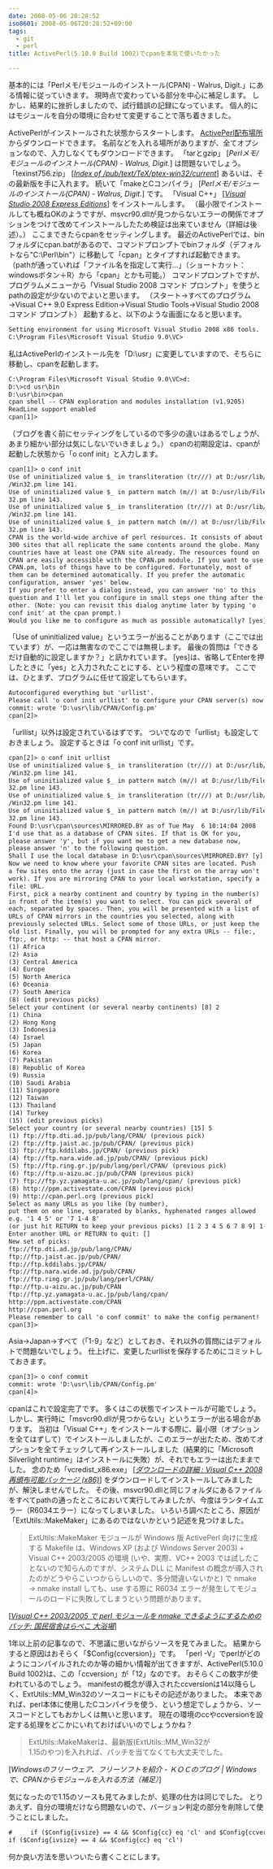 ```yaml
---
date: 2008-05-06 20:28:52
iso8601: 2008-05-06T20:28:52+09:00
tags:
  - git
  - perl
title: ActivePerl(5.10.0 Build 1002)でcpanを本気で使いたかった

---
```


<p>基本的には「Perlメモ/モジュールのインストール(CPAN) - Walrus, Digit.」にある情報に従っていきます。
現時点で変わっている部分を中心に補足します。
しかし、結果的に挫折しましたので、試行錯誤の記録になっています。
個人的にはモジュールを自分の環境に合わせて変更することで落ち着きました。</p>

<p>
ActivePerlがインストールされた状態からスタートします。
<a href="http://www.activestate.com/activeperl/downloads">ActivePerl配布場所</a>からダウンロードできます。
名前などを入れる場所がありますが、全てオプションなので、入力しなくてもダウンロードできます。
「<quote>tarとgzip</quote>」 [<cite title="Source: Perlメモ/モジュールのインストール(CPAN) - Walrus, Digit.; Accessed Date: 5/6/2008">Perlメモ/モジュールのインストール(CPAN) - Walrus, Digit.</cite>] は問題ないでしょう。
「<quote>texinst756.zip</quote>」 [<cite title="Source: Index of /pub/text/TeX/ptex-win32/current; Accessed Date: 5/6/2008"><a href="http://www.ring.gr.jp/pub/text/TeX/ptex-win32/current/">Index of /pub/text/TeX/ptex-win32/current</a></cite>] あるいは、その最新版を手に入れます。
続いて「<quote>makeとCコンパイラ</quote>」 [<cite title="Source: Perlメモ/モジュールのインストール(CPAN) - Walrus, Digit.; Accessed Date: 5/6/2008">Perlメモ/モジュールのインストール(CPAN) - Walrus, Digit.</cite>] です。
「<quote>Visual C++</quote>」 [<cite title="Source: Visual Studio 2008 Express Editions; Accessed Date: 5/6/2008"><a href="http://www.microsoft.com/ja-jp/dev/express/default.aspx">Visual Studio 2008 Express Editions</a></cite>] をインストールします。
（最小限でインストールしても概ねOKのようですが、msvcr90.dllが見つからないエラーの関係でオプションをつけて改めてインストールしたため検証は出来ていません（詳細は後述）。）
ここまできたらcpanをセッティングします。
最近のActivePerlでは、binフォルダにcpan.batがあるので、コマンドプロンプトでbinフォルダ（デフォルトなら"C:&#92;Perl&#92;bin"）に移動して「cpan」とタイプすれば起動できます。
（pathが通っていれば「ファイル名を指定して実行...」（ショートカット：windowsボタン＋R）から「cpan」とかも可能。）
コマンドプロンプトですが、プログラムメニューから「Visual Studio 2008 コマンド プロンプト」を使うとpathの設定が少ないのでよいと思います。
（スタート→すべてのプログラム→Visual C++ 9.0 Express Edition→Visual Studio Tools→Visual Studio 2008 コマンド プロンプト）
起動すると、以下のような画面になると思います。</p>

```default
Setting environment for using Microsoft Visual Studio 2008 x86 tools.
C:\Program Files\Microsoft Visual Studio 9.0\VC>
```

<p>私はActivePerlのインストール先を「D:&#92;usr」に変更していますので、そちらに移動し、cpanを起動します。</p>

```default
C:\Program Files\Microsoft Visual Studio 9.0\VC>d:
D:\>cd usr\bin
D:\usr\bin>cpan
cpan shell -- CPAN exploration and modules installation (v1.9205)
ReadLine support enabled
cpan[1]>
```

<p>（ブログを書く前にセッティングをしているので多少の違いはあるでしょうが、あまり細かい部分は気にしないでいきましょう。）
cpanの初期設定は、cpanが起動した状態から「o conf init」と入力します。</p>

```default
cpan[1]> o conf init
Use of uninitialized value $_ in transliteration (tr///) at D:/usr/lib/File/Spec
/Win32.pm line 141.
Use of uninitialized value $_ in pattern match (m//) at D:/usr/lib/File/Spec/Win
32.pm line 143.
Use of uninitialized value $_ in transliteration (tr///) at D:/usr/lib/File/Spec
/Win32.pm line 141.
Use of uninitialized value $_ in pattern match (m//) at D:/usr/lib/File/Spec/Win
32.pm line 143.
CPAN is the world-wide archive of perl resources. It consists of about
300 sites that all replicate the same contents around the globe. Many
countries have at least one CPAN site already. The resources found on
CPAN are easily accessible with the CPAN.pm module. If you want to use
CPAN.pm, lots of things have to be configured. Fortunately, most of
them can be determined automatically. If you prefer the automatic
configuration, answer 'yes' below.
If you prefer to enter a dialog instead, you can answer 'no' to this
question and I'll let you configure in small steps one thing after the
other. (Note: you can revisit this dialog anytime later by typing 'o
conf init' at the cpan prompt.)
Would you like me to configure as much as possible automatically? [yes]
```

<p>「Use of uninitialized value」というエラーが出ることがあります（ここでは出ています）が、一応は無害なのでここでは無視します。
最後の質問は「できるだけ自動的に設定しますか？」と訊かれています。
[yes]は、省略してEnterを押したときに「yes」と入力されたことにする、という程度の意味です。
ここでは、ひとまず、プログラムに任せて設定してもらいます。</p>

```default
Autoconfigured everything but 'urllist'.
Please call 'o conf init urllist' to configure your CPAN server(s) now!
commit: wrote 'D:\usr\lib/CPAN/Config.pm'
cpan[2]>
```

<p>「urllist」以外は設定されているはずです。
ついでなので「urllist」も設定しておきましょう。
設定するときは「o conf init urllist」です。</p>

```default
cpan[2]> o conf init urllist
Use of uninitialized value $_ in transliteration (tr///) at D:/usr/lib/File/Spec
/Win32.pm line 141.
Use of uninitialized value $_ in pattern match (m//) at D:/usr/lib/File/Spec/Win
32.pm line 143.
Use of uninitialized value $_ in transliteration (tr///) at D:/usr/lib/File/Spec
/Win32.pm line 141.
Use of uninitialized value $_ in pattern match (m//) at D:/usr/lib/File/Spec/Win
32.pm line 143.
Found D:\usr\cpan\sources\MIRRORED.BY as of Tue May  6 10:14:04 2008
I'd use that as a database of CPAN sites. If that is OK for you,
please answer 'y', but if you want me to get a new database now,
please answer 'n' to the following question.
Shall I use the local database in D:\usr\cpan\sources\MIRRORED.BY? [y]
Now we need to know where your favorite CPAN sites are located. Push
a few sites onto the array (just in case the first on the array won't
work). If you are mirroring CPAN to your local workstation, specify a
file: URL.
First, pick a nearby continent and country by typing in the number(s)
in front of the item(s) you want to select. You can pick several of
each, separated by spaces. Then, you will be presented with a list of
URLs of CPAN mirrors in the countries you selected, along with
previously selected URLs. Select some of those URLs, or just keep the
old list. Finally, you will be prompted for any extra URLs -- file:,
ftp:, or http: -- that host a CPAN mirror.
(1) Africa
(2) Asia
(3) Central America
(4) Europe
(5) North America
(6) Oceania
(7) South America
(8) (edit previous picks)
Select your continent (or several nearby continents) [8] 2
(1) China
(2) Hong Kong
(3) Indonesia
(4) Israel
(5) Japan
(6) Korea
(7) Pakistan
(8) Republic of Korea
(9) Russia
(10) Saudi Arabia
(11) Singapore
(12) Taiwan
(13) Thailand
(14) Turkey
(15) (edit previous picks)
Select your country (or several nearby countries) [15] 5
(1) ftp://ftp.dti.ad.jp/pub/lang/CPAN/ (previous pick)
(2) ftp://ftp.jaist.ac.jp/pub/CPAN/ (previous pick)
(3) ftp://ftp.kddilabs.jp/CPAN/ (previous pick)
(4) ftp://ftp.nara.wide.ad.jp/pub/CPAN/ (previous pick)
(5) ftp://ftp.ring.gr.jp/pub/lang/perl/CPAN/ (previous pick)
(6) ftp://ftp.u-aizu.ac.jp/pub/CPAN (previous pick)
(7) ftp://ftp.yz.yamagata-u.ac.jp/pub/lang/cpan/ (previous pick)
(8) http://ppm.activestate.com/CPAN (previous pick)
(9) http://cpan.perl.org (previous pick)
Select as many URLs as you like (by number),
put them on one line, separated by blanks, hyphenated ranges allowed
e.g. '1 4 5' or '7 1-4 8'
(or just hit RETURN to keep your previous picks) [1 2 3 4 5 6 7 8 9] 1-9
Enter another URL or RETURN to quit: []
New set of picks:
ftp://ftp.dti.ad.jp/pub/lang/CPAN/
ftp://ftp.jaist.ac.jp/pub/CPAN/
ftp://ftp.kddilabs.jp/CPAN/
ftp://ftp.nara.wide.ad.jp/pub/CPAN/
ftp://ftp.ring.gr.jp/pub/lang/perl/CPAN/
ftp://ftp.u-aizu.ac.jp/pub/CPAN
ftp://ftp.yz.yamagata-u.ac.jp/pub/lang/cpan/
http://ppm.activestate.com/CPAN
http://cpan.perl.org
Please remember to call 'o conf commit' to make the config permanent!
cpan[3]>
```

<p>Asia→Japan→すべて（「1-9」など）としておき、それ以外の質問にはデフォルトで問題ないでしょう。
仕上げに、変更したurllistを保存するためにコミットしておきます。</p>

```default
cpan[3]> o conf commit
commit: wrote 'D:\usr\lib/CPAN/Config.pm'
cpan[4]>
```

<p>cpanはこれで設定完了です。
多くはこの状態でインストールが可能でしょう。
しかし、実行時に「msvcr90.dllが見つからない」というエラーが出る場合があります。
当初は「Visual C++」をインストールする際に、最小限（オプションを全てはずして）でインストールしましたが、このエラーが出たため、改めてオプションを全てチェックして再インストールしました（結果的に「Microsoft Silverlight runtime」はインストールに失敗）が、それでもエラーは出たままでした。
念のため「<quote>vcredist_x86.exe</quote>」 [<cite title="Source: ダウンロードの詳細 : Visual C++ 2008 再頒布可能パッケージ (x86); Accessed Date: 5/6/2008"><a href="http://www.microsoft.com/ja-jp/download/details.aspx?id=29">ダウンロードの詳細 : Visual C++ 2008 再頒布可能パッケージ (x86)</a></cite>] をダウンロードしてインストールしてみましたが、解決しませんでした。
その後、msvcr90.dllと同じフォルダにあるファイルをすべてpathの通ったところにおいて実行してみましたが、今度はランタイムエラー（R6034エラー）になってしまいました。
いろいろ調べたところ、原因が「ExtUtils::MakeMaker」にあるのではないかという記述を見つけました。</p>

<blockquote cite="http://harapeko.asablo.jp/blog/2006/12/21/1041020" title="Source: Visual C++ 2003/2005 で perl モジュールを nmake できるようにするためのパッチ: 国民宿舎はらぺこ 大浴場; Accessed Date: 5/6/2008" class="blockquote"><p>ExtUtils::MakeMaker モジュールが Windows 版 ActivePerl 向けに生成する Makefile は、Windows XP (および Windows Server 2003) + Visual C++ 2003/2005 の環境 (いや、実際、VC++ 2003 では試したことないので知らんのですが、システム DLL に Manifest の概念が導入されたのがどうやらこいつかららしいので、多分間違いないかと) で nmake → nmake install しても、use する際に R6034 エラーが発生してモジュールのロードに失敗してしまうという問題があります。</p></blockquote>

<div class="cite"> [<cite><a href="http://harapeko.asablo.jp/blog/2006/12/21/1041020">Visual C++ 2003/2005 で perl モジュールを nmake できるようにするためのパッチ: 国民宿舎はらぺこ 大浴場</a></cite>] </div>

<p>1年以上前の記事なので、不思議に思いながらソースを見てみました。
結果からすると原因はおそらく「$Config{ccversion}」です。
「perl -V」でperlがどのようにコンパイルされたのか等の細かい情報が出てきますが、ActivePerl(5.10.0 Build 1002)は、この「ccversion」が「12」なのです。
おそらくこの数字が使われているのでしょう。
manifestの概念が導入されたccversionは14以降らしく、ExtUtils::MM_Win32のソースコードにもその記述がありました。
本来であれば、perl本体に使用したCコンパイラを使う、という想定でしょうから、ソースコードとしてもおかしくは無いと思います。
現在の環境のccやccversionを設定する処理をどこかにいれておけばいいのでしょうかね？</p>

<blockquote cite="http://blog.ko-c.jp/?eid=662980" title="Source: Windowsのフリーウェア、フリーソフトを紹介 - ＫＯＣのブログ | Windowsで、CPANからモジュールを入れる方法（補足）; Accessed Date: 5/6/2008" class="blockquote"><p>ExtUtils::MakeMakerは、最新版(ExtUtils::MM_Win32が
<br>1.15のやつ)を入れれば、パッチを当てなくても大丈夫でした。</p></blockquote>

<div class="cite"> [<cite>Windowsのフリーウェア、フリーソフトを紹介 - ＫＯＣのブログ | Windowsで、CPANからモジュールを入れる方法（補足）</cite>] </div>

<p>気になったので1.15のソースも見てみましたが、処理の仕方は同じでした。
とりあえず、自分の環境だけなら問題ないので、バージョン判定の部分を削除して使うことにしました。</p>

```default
#     if ($Config{ivsize} == 4 && $Config{cc} eq 'cl' and $Config{ccversion} =~ /^(\d+)/ and $1 >= 14)
if ($Config{ivsize} == 4 && $Config{cc} eq 'cl')
```

<p>何か良い方法を思いついたら書くことにします。</p>
    	